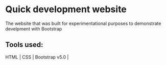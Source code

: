 # Quick development website

The website that was built for experimentational purposes to demonstrate  develpment with Bootstrap

## Tools used:

HTML | CSS | Bootstrap v5.0 |
